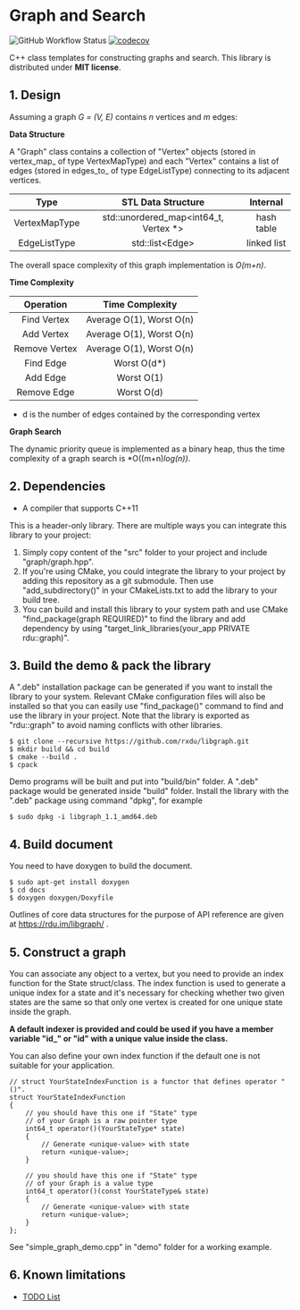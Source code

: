 # Graph and Search

![GitHub Workflow Status](https://github.com/rxdu/libgraph/workflows/CI/badge.svg)
[![codecov](https://codecov.io/gh/rxdu/libgraph/branch/master/graph/badge.svg)](https://codecov.io/gh/rxdu/libgraph)

C++ class templates for constructing graphs and search. This library is distributed under **MIT license**.

## 1. Design

Assuming a graph *G = (V, E)* contains *n* vertices and *m* edges:

**Data Structure**

A "Graph" class contains a collection of "Vertex" objects (stored in vertex_map_ of type VertexMapType) and each "Vertex" contains a list of edges (stored in edges_to_ of type EdgeListType) connecting to its adjacent vertices.

|     Type      |          STL Data Structure           |  Internal   |
| :-----------: | :-----------------------------------: | :---------: |
| VertexMapType | std::unordered_map<int64_t, Vertex *> | hash table  |
| EdgeListType  |           std::list\<Edge\>           | linked list |

The overall space complexity of this graph implementation is *O(m+n)*.

**Time Complexity**

|   Operation   |     Time Complexity      |
| :-----------: | :----------------------: |
|  Find Vertex  | Average O(1), Worst O(n) |
|  Add Vertex   | Average O(1), Worst O(n) |
| Remove Vertex | Average O(1), Worst O(n) |
|   Find Edge   |       Worst  O(d*)       |
|   Add Edge    |       Worst  O(1)        |
|  Remove Edge  |       Worst  O(d)        |

* d is the number of edges contained by the corresponding vertex

**Graph Search**

The dynamic priority queue is implemented as a binary heap, thus the time complexity of a graph search is *O((m+n)*log(n))*.

## 2. Dependencies

* A compiler that supports C++11

This is a header-only library. There are multiple ways you can integrate this library to your project:

1. Simply copy content of the "src" folder to your project and include "graph/graph.hpp". 
2. If you're using CMake, you could integrate the library to your project by adding this repository as a git submodule. Then use "add_subdirectory()" in your CMakeLists.txt to add the library to your build tree.
3. You can build and install this library to your system path and use CMake "find_package(graph REQUIRED)" to find the library and add dependency by using "target_link_libraries(your_app PRIVATE rdu::graph)".

## 3. Build the demo & pack the library

A ".deb" installation package can be generated if you want to install the library to your system. Relevant CMake configuration files will also be installed so that you can easily use "find_package()" command to find and use the library in your project. Note that the library is exported as "rdu::graph" to avoid naming conflicts with other libraries.

```
$ git clone --recursive https://github.com/rxdu/libgraph.git
$ mkdir build && cd build
$ cmake --build .
$ cpack
```

Demo programs will be built and put into "build/bin" folder. A ".deb" package would be generated inside "build" folder. Install the library with the ".deb" package using command "dpkg", for example

```
$ sudo dpkg -i libgraph_1.1_amd64.deb
```

## 4. Build document

You need to have doxygen to build the document.

```
$ sudo apt-get install doxygen
$ cd docs
$ doxygen doxygen/Doxyfile
```

Outlines of core data structures for the purpose of API reference are given at https://rdu.im/libgraph/ .

## 5. Construct a graph

You can associate any object to a vertex, but you need to provide an index function for the State struct/class. The index function is used to generate a unique index for a state and it's necessary for checking whether two given states are the same so that only one vertex is created for one unique state inside the graph.

**A default indexer is provided and could be used if you have a member variable "id_" or "id" with a unique value inside the class.** 

You can also define your own index function if the default one is not suitable for your application.

```
// struct YourStateIndexFunction is a functor that defines operator "()". 
struct YourStateIndexFunction
{
    // you should have this one if "State" type 
    // of your Graph is a raw pointer type
    int64_t operator()(YourStateType* state)
    {
        // Generate <unique-value> with state
        return <unique-value>;
    }

    // you should have this one if "State" type 
    // of your Graph is a value type
    int64_t operator()(const YourStateType& state)
    {
        // Generate <unique-value> with state
        return <unique-value>;
    }
};
```

See "simple_graph_demo.cpp" in "demo" folder for a working example.

## 6. Known limitations

* [TODO List](./TODO.md)
